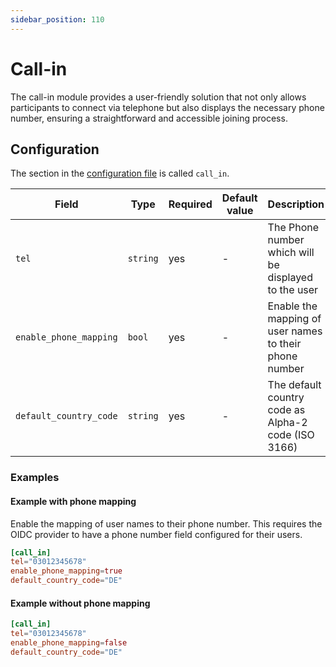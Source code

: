 ```yaml
---
sidebar_position: 110
---
```


# Call-in

The call-in module provides a user-friendly solution that not only allows
participants to connect via telephone but also displays the necessary phone
number, ensuring a straightforward and accessible joining process.

## Configuration

The section in the [configuration file](configuration.md) is called `call_in`.

| Field                  | Type     | Required | Default value | Description                                            |
| ---------------------- | -------- | -------- | ------------- | ------------------------------------------------------ |
| `tel`                  | `string` | yes      | -             | The Phone number which will be displayed to the user   |
| `enable_phone_mapping` | `bool`   | yes      | -             | Enable the mapping of user names to their phone number |
| `default_country_code` | `string` | yes      | -             | The default country code as Alpha-2 code (ISO 3166)    |

### Examples

#### Example with phone mapping

Enable the mapping of user names to their phone number. This requires the OIDC
provider to have a phone number field configured for their users.

```toml
[call_in]
tel="03012345678"
enable_phone_mapping=true
default_country_code="DE"
```

#### Example without phone mapping

```toml
[call_in]
tel="03012345678"
enable_phone_mapping=false
default_country_code="DE"
```
